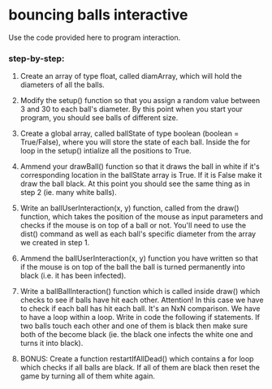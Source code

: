 # bouncing balls interactive

Use the code provided here to program interaction.

### step-by-step:
1. Create an array of type float, called diamArray, which will hold the diameters of all the balls.
2. Modify the setup() function so that you assign a random value between 3 and 30 to each ball's diameter. By this point when you start your program, you should see balls of different size.


3. Create a global array, called ballState of type boolean (boolean = True/False), where you will store the state of each ball. Inside the for loop in the setup() intialize all the positions to True.


4. Ammend your drawBall() function so that it draws the ball in white if it's corresponding location in the ballState array is True. If it is False make it draw the ball black. At this point you should see the same thing as in step 2 (ie. many white balls).



5. Write an ballUserInteraction(x, y) function, called from the draw() function, which takes the position of the mouse as input parameters and checks if the mouse is on top of a ball or not. You'll need to use the dist() command as well as each ball's specific diameter from the array we created in step 1.


6. Ammend the ballUserInteraction(x, y) function you have written so that if the mouse is on top of the ball the ball is turned permanently into black (i.e. it has been infected).


7. Write a ballBallInteraction() function which is called inside draw() which checks to see if balls have hit each other. Attention! In this case we have to check if each ball has hit each ball. It's an NxN comparison. We have to have a loop within a loop. Write in code the following if statements. If two balls touch each other and one of them is black then make sure both of the become black (ie. the black one infects the white one and turns it into black).


8. BONUS: Create a function restartIfAllDead() which contains a for loop which checks if all balls are black. If all of them are black then reset the game by turning all of them white again.
